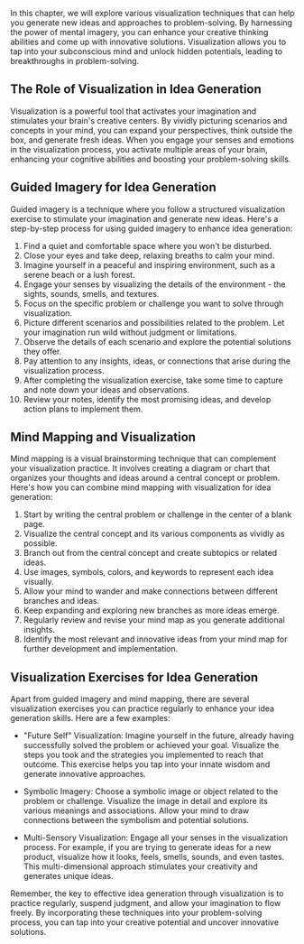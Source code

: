 
In this chapter, we will explore various visualization techniques that can help you generate new ideas and approaches to problem-solving. By harnessing the power of mental imagery, you can enhance your creative thinking abilities and come up with innovative solutions. Visualization allows you to tap into your subconscious mind and unlock hidden potentials, leading to breakthroughs in problem-solving.

## The Role of Visualization in Idea Generation

Visualization is a powerful tool that activates your imagination and stimulates your brain's creative centers. By vividly picturing scenarios and concepts in your mind, you can expand your perspectives, think outside the box, and generate fresh ideas. When you engage your senses and emotions in the visualization process, you activate multiple areas of your brain, enhancing your cognitive abilities and boosting your problem-solving skills.

## Guided Imagery for Idea Generation

Guided imagery is a technique where you follow a structured visualization exercise to stimulate your imagination and generate new ideas. Here's a step-by-step process for using guided imagery to enhance idea generation:

1. Find a quiet and comfortable space where you won't be disturbed.
2. Close your eyes and take deep, relaxing breaths to calm your mind.
3. Imagine yourself in a peaceful and inspiring environment, such as a serene beach or a lush forest.
4. Engage your senses by visualizing the details of the environment - the sights, sounds, smells, and textures.
5. Focus on the specific problem or challenge you want to solve through visualization.
6. Picture different scenarios and possibilities related to the problem. Let your imagination run wild without judgment or limitations.
7. Observe the details of each scenario and explore the potential solutions they offer.
8. Pay attention to any insights, ideas, or connections that arise during the visualization process.
9. After completing the visualization exercise, take some time to capture and note down your ideas and observations.
10. Review your notes, identify the most promising ideas, and develop action plans to implement them.

## Mind Mapping and Visualization

Mind mapping is a visual brainstorming technique that can complement your visualization practice. It involves creating a diagram or chart that organizes your thoughts and ideas around a central concept or problem. Here's how you can combine mind mapping with visualization for idea generation:

1. Start by writing the central problem or challenge in the center of a blank page.
2. Visualize the central concept and its various components as vividly as possible.
3. Branch out from the central concept and create subtopics or related ideas.
4. Use images, symbols, colors, and keywords to represent each idea visually.
5. Allow your mind to wander and make connections between different branches and ideas.
6. Keep expanding and exploring new branches as more ideas emerge.
7. Regularly review and revise your mind map as you generate additional insights.
8. Identify the most relevant and innovative ideas from your mind map for further development and implementation.

## Visualization Exercises for Idea Generation

Apart from guided imagery and mind mapping, there are several visualization exercises you can practice regularly to enhance your idea generation skills. Here are a few examples:

- "Future Self" Visualization: Imagine yourself in the future, already having successfully solved the problem or achieved your goal. Visualize the steps you took and the strategies you implemented to reach that outcome. This exercise helps you tap into your innate wisdom and generate innovative approaches.
    
- Symbolic Imagery: Choose a symbolic image or object related to the problem or challenge. Visualize the image in detail and explore its various meanings and associations. Allow your mind to draw connections between the symbolism and potential solutions.
    
- Multi-Sensory Visualization: Engage all your senses in the visualization process. For example, if you are trying to generate ideas for a new product, visualize how it looks, feels, smells, sounds, and even tastes. This multi-dimensional approach stimulates your creativity and generates unique ideas.
    

Remember, the key to effective idea generation through visualization is to practice regularly, suspend judgment, and allow your imagination to flow freely. By incorporating these techniques into your problem-solving process, you can tap into your creative potential and uncover innovative solutions.
